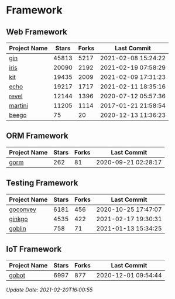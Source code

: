 # Framework

## Web Framework
| Project Name | Stars | Forks | Last Commit |
| ------------ | ----- | ----- | ----------- |
| [gin](https://github.com/gin-gonic/gin) | 45813 | 5217 | 2021-02-08 15:24:22 |
| [iris](https://github.com/kataras/iris) | 20090 | 2192 | 2021-02-19 07:58:29 |
| [kit](https://github.com/go-kit/kit) | 19435 | 2009 | 2021-02-09 17:31:23 |
| [echo](https://github.com/labstack/echo) | 19217 | 1717 | 2021-02-11 18:35:16 |
| [revel](https://github.com/revel/revel) | 12144 | 1396 | 2020-07-12 05:57:36 |
| [martini](https://github.com/go-martini/martini) | 11205 | 1114 | 2017-01-21 21:58:54 |
| [beego](https://github.com/astaxie/beego) | 75 | 20 | 2020-12-13 11:36:23 |

## ORM Framework
| Project Name | Stars | Forks | Last Commit |
| ------------ | ----- | ----- | ----------- |
| [gorm](https://github.com/jinzhu/gorm) | 262 | 81 | 2020-09-21 02:28:17 |

## Testing Framework
| Project Name | Stars | Forks | Last Commit |
| ------------ | ----- | ----- | ----------- |
| [goconvey](https://github.com/smartystreets/goconvey) | 6181 | 456 | 2020-10-25 17:47:07 |
| [ginkgo](https://github.com/onsi/ginkgo) | 4535 | 422 | 2021-02-17 19:30:31 |
| [goblin](https://github.com/franela/goblin) | 758 | 71 | 2021-01-13 15:34:25 |

## IoT Framework
| Project Name | Stars | Forks | Last Commit |
| ------------ | ----- | ----- | ----------- |
| [gobot](https://github.com/hybridgroup/gobot) | 6997 | 877 | 2020-12-01 09:54:44 |

*Update Date: 2021-02-20T16:00:55*